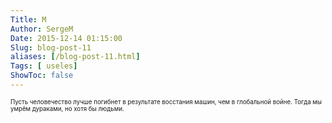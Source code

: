 ```yaml
---
Title: М
Author: SergeM
Date: 2015-12-14 01:15:00
Slug: blog-post-11
aliases: [/blog-post-11.html]
Tags: [ useles]
ShowToc: false
---
```




<sup><sup>Пусть человечество лучше погибнет в результате восстания машин, чем в глобальной войне. Тогда мы умрём дураками, но хотя бы людьми.</sup></sup>
